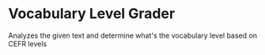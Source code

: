 # Vocabulary Level Grader
Analyzes the given text and determine what's the vocabulary level based on CEFR levels